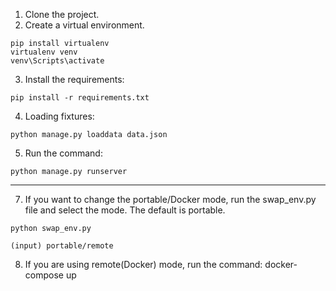 1. Clone the project.
2. Create a virtual environment.
```
pip install virtualenv
virtualenv venv
venv\Scripts\activate
```
3. Install the requirements:
```
pip install -r requirements.txt
```
4. Loading fixtures:
```
python manage.py loaddata data.json
```
5. Run the command:
```
python manage.py runserver
```
-------------------------------------------------------------------------------------------------------------------------
7. If you want to change the portable/Docker mode, run the swap_env.py file and select the mode. The default is portable.
```
python swap_env.py
```
```
(input) portable/remote
```
8. If you are using remote(Docker) mode, run the command:
docker-compose up
